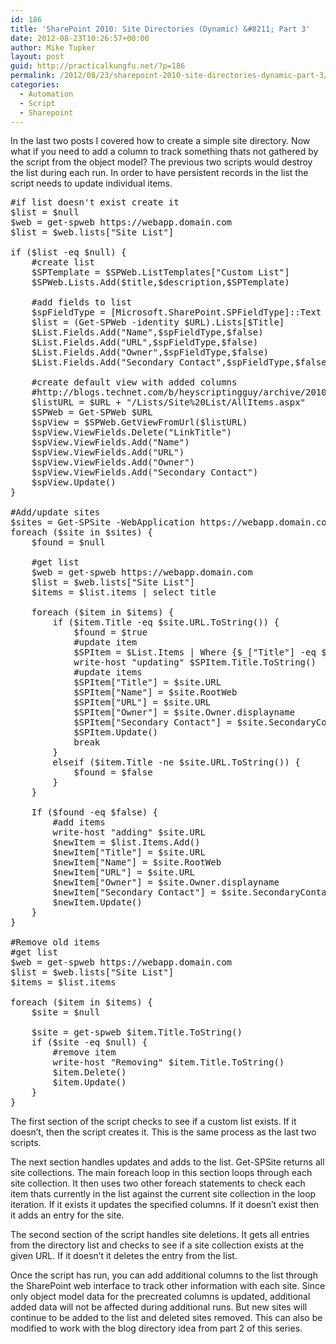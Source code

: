 ```yaml
---
id: 186
title: 'SharePoint 2010: Site Directories (Dynamic) &#8211; Part 3'
date: 2012-08-23T10:26:57+00:00
author: Mike Tupker
layout: post
guid: http://practicalkungfu.net/?p=186
permalink: /2012/08/23/sharepoint-2010-site-directories-dynamic-part-3/
categories:
  - Automation
  - Script
  - Sharepoint
---
```

In the last two posts I covered how to create a simple site directory. Now what if you need to add a column to track something thats not gathered by the script from the object model? The previous two scripts would destroy the list during each run. In order to have persistent records in the list the script needs to update individual items.

<pre class="brush: powershell; gutter: false">#if list doesn&#039;t exist create it
$list = $null
$web = get-spweb https://webapp.domain.com
$list = $web.lists["Site List"]

if ($list -eq $null) {
    #create list
    $SPTemplate = $SPWeb.ListTemplates["Custom List"]
    $SPWeb.Lists.Add($title,$description,$SPTemplate)

    #add fields to list
    $spFieldType = [Microsoft.SharePoint.SPFieldType]::Text
    $list = (Get-SPWeb -identity $URL).Lists[$Title]
    $List.Fields.Add("Name",$spFieldType,$false)
    $List.Fields.Add("URL",$spFieldType,$false)
    $List.Fields.Add("Owner",$spFieldType,$false)
    $List.Fields.Add("Secondary Contact",$spFieldType,$false)

    #create default view with added columns
    #http://blogs.technet.com/b/heyscriptingguy/archive/2010/09/22/use-powershell-to-manage-lists-views-and-items-in-sharepoint.aspx
    $listURL = $URL + "/Lists/Site%20List/AllItems.aspx"
    $SPWeb = Get-SPWeb $URL
    $spView = $SPWeb.GetViewFromUrl($listURL)
    $spView.ViewFields.Delete("LinkTitle")
    $spView.ViewFields.Add("Name")
    $spView.ViewFields.Add("URL")
    $spView.ViewFields.Add("Owner")
    $spView.ViewFields.Add("Secondary Contact")
    $spView.Update()
}

#Add/update sites
$sites = Get-SPSite -WebApplication https://webapp.domain.com -limit all | where {$_ -notlike "*Office_Viewing_Service_Cache"}
foreach ($site in $sites) {
    $found = $null

    #get list
    $web = get-spweb https://webapp.domain.com
    $list = $web.lists["Site List"]
    $items = $list.items | select title

    foreach ($item in $items) {
        if ($item.Title -eq $site.URL.ToString()) {
            $found = $true
            #update item
            $SPItem = $List.Items | Where {$_["Title"] -eq $site.URL.ToString()}
            write-host "updating" $SPItem.Title.ToString()
            #update items
            $SPItem["Title"] = $site.URL
            $SPItem["Name"] = $site.RootWeb
            $SPItem["URL"] = $site.URL
            $SPItem["Owner"] = $site.Owner.displayname
            $SPItem["Secondary Contact"] = $site.SecondaryContact.DisplayName
            $SPItem.Update()
            break
        }
        elseif ($item.Title -ne $site.URL.ToString()) {
            $found = $false
        }
    }

    If ($found -eq $false) {
        #add items
        write-host "adding" $site.URL
        $newItem = $list.Items.Add()
        $newItem["Title"] = $site.URL
        $newItem["Name"] = $site.RootWeb
        $newItem["URL"] = $site.URL
        $newItem["Owner"] = $site.Owner.displayname
        $newItem["Secondary Contact"] = $site.SecondaryContact.DisplayName
        $newItem.Update()
    }
}

#Remove old items
#get list
$web = get-spweb https://webapp.domain.com
$list = $web.lists["Site List"]
$items = $list.items

foreach ($item in $items) {
    $site = $null

    $site = get-spweb $item.Title.ToString()
    if ($site -eq $null) {
        #remove item
        write-host "Removing" $item.Title.ToString()
        $item.Delete()
        $item.Update()
    }
}</pre>

The first section of the script checks to see if a custom list exists. If it doesn&#8217;t, then the script creates it. This is the same process as the last two scripts.

The next section handles updates and adds to the list. Get-SPSite returns all site collections. The main foreach loop in this section loops through each site collection. It then uses two other foreach statements to check each item thats currently in the list against the current site collection in the loop iteration. If it exists it updates the specified columns. If it doesn&#8217;t exist then it adds an entry for the site.

The second section of the script handles site deletions. It gets all entries from the directory list and checks to see if a site collection exists at the given URL. If it doesn&#8217;t it deletes the entry from the list.

Once the script has run, you can add additional columns to the list through the SharePoint web interface to track other information with each site. Since only object model data for the precreated columns is updated, additional added data will not be affected during additional runs. But new sites will continue to be added to the list and deleted sites removed. This can also be modified to work with the blog directory idea from part 2 of this series.